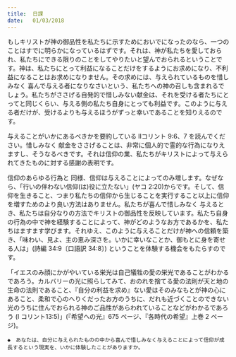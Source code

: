 ```yaml
---
title:  日課
date:   01/03/2018
---
```


もしキリストが神の御品性を私たちに示すためにおいでになったのなら、一つのことはすでに明らかになっているはずです。それは、神が私たちを愛しておられ、私たちにできる限りのことをしてやりたいと望んでおられるということです。神は、私たちにとって利益になることだけをするようにお求めになり、不利益になることはお求めになりません。その求めには、与えられているものを惜しみなく 喜んで与える者になりなさいという、私たちへの神の召しも含まれるでしょう。私たちがささげる自発的で惜しみない献金は、それを受ける者たちにとってと同じくらい、与える側の私たち自身にとっても利益です。このように与える者だけが、受けるよりも与えるほうがずっと幸いであることを知りえるのです。

 与えることがいかにあるべきかを要約している IIコリント 9:6、7 を読んでください。惜しみなく 献金をささげることは、非常に個人的で霊的な行為になりえますし、そうなるべきです。それは信仰の業、私たちがキリストによって与えられてきたものに対する感謝の表明です。

 信仰のあらゆる行為と 同様、信仰は与えることによってのみ増します。なぜなら、「行いの伴わない信仰(は)役に立たない」(ヤコ 2:20)からです。そして、信仰を生きること、つまり私たちの信仰から生じることを実行すること以上に信仰を増すためのより良い方法はありません。私たちが喜んで惜しみなく 与えるとき、私たちは自分なりの方法でキリストの御品性を反映しています。私たち自身の行為の中で神を経験することによって、神がどのようなお方であるかを、私たちはますます学びます。それゆえ、このように与えることだけが神への信頼を築き、「味わい、見よ、主の恵み深さを。いかに幸いなことか、御もとに身を寄せる人は」(詩編 34:9〔口語訳 34:8〕) ということを体験する機会をもたらすのです。
 
「イエスのみ顔にかがやいている栄光は自己犠牲の愛の栄光であることがわかるであろう。カルバリーの光に照らしてみて、おのれを捨てる愛の法則が天と地の生命の法則であること、『自分の利益を求め』ない愛はそのみなもとが神の心にあること、柔和で心のへりくだったお方のうちに、だれも近づくことのできない光のうちに住んでおられる神のご品性があらわれていることなどがわかるであろう (I コリント13:5)」(『希望への光』675 ページ、『各時代の希望』上巻 2 ページ)。

`◆　あなたは、自分に与えられたものの中から喜んで惜しみなく与えることによって信仰が成長するという現実を、いかに体験したことがありますか。`
